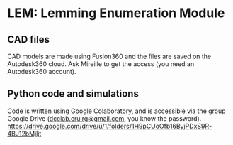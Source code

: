 # LEM: Lemming Enumeration Module

## CAD files
CAD models are made using Fusion360 and the files are saved on the Autodesk360 cloud. Ask Mireille to get the access (you need an Autodesk360 account).

## Python code and simulations
Code is written using Google Colaboratory, and is accessible via the group Google Drive (dcclab.crulrg@gmail.com, you know the password). 
https://drive.google.com/drive/u/1/folders/1H9pCUoOfb16ByjPDxS9R-4BJ12bMjljt
